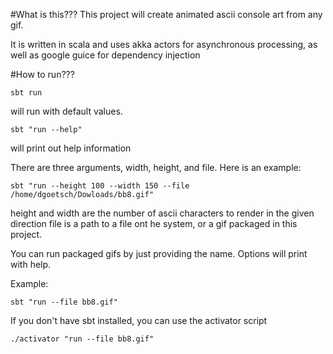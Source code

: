 #What is this???
This project will create animated ascii console art from any gif.

It is written in scala and uses akka actors for asynchronous processing, as well
as google guice for dependency injection

#How to run???

`sbt run`

will run with default values.

`sbt "run --help"`

will print out help information

There are three arguments, width, height, and file. Here is an example:

`sbt "run --height 100 --width 150 --file /home/dgoetsch/Dowloads/bb8.gif"`

height and width are the number of ascii characters to render in the given direction
file is a path to a file ont he system, or a gif packaged in this project.

You can run packaged gifs by just providing the name. Options will print with help.

Example:

`sbt "run --file bb8.gif"`


If you don't have sbt installed, you can use the activator script

`./activator "run --file bb8.gif"`
